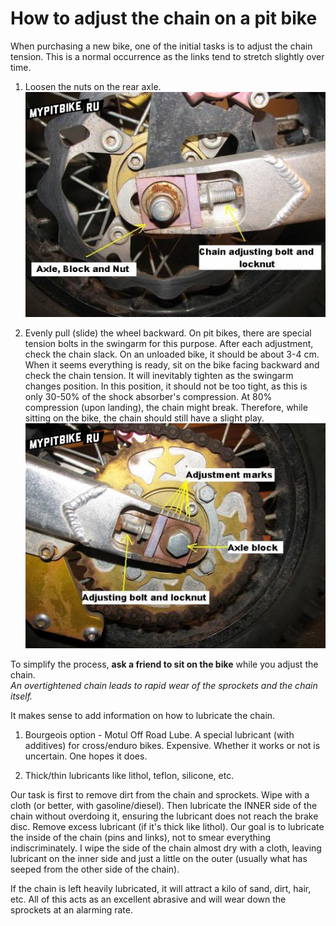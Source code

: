 # How to adjust the chain on a pit bike

When purchasing a new bike, one of the initial tasks is to adjust the chain tension. This is a normal occurrence as the links tend to stretch slightly over time.

1. Loosen the nuts on the rear axle.  
   ![adjusting pit bike chain](../../static/img/9c6b667a1b.jpg)

2. Evenly pull (slide) the wheel backward. On pit bikes, there are special tension bolts in the swingarm for this purpose. After each adjustment, check the chain slack. On an unloaded bike, it should be about 3-4 cm. When it seems everything is ready, sit on the bike facing backward and check the chain tension. It will inevitably tighten as the swingarm changes position. In this position, it should not be too tight, as this is only 30-50% of the shock absorber's compression. At 80% compression (upon landing), the chain might break. Therefore, while sitting on the bike, the chain should still have a slight play.  
   ![adjusting pit bike chain](../../static/img/754421af1d.jpg)

To simplify the process, **ask a friend to sit on the bike** while you adjust the chain.  
*An overtightened chain leads to rapid wear of the sprockets and the chain itself.*

It makes sense to add information on how to lubricate the chain.

1. Bourgeois option - Motul Off Road Lube. A special lubricant (with additives) for cross/enduro bikes. Expensive. Whether it works or not is uncertain. One hopes it does.

2. Thick/thin lubricants like lithol, teflon, silicone, etc.

Our task is first to remove dirt from the chain and sprockets. Wipe with a cloth (or better, with gasoline/diesel). Then lubricate the INNER side of the chain without overdoing it, ensuring the lubricant does not reach the brake disc. Remove excess lubricant (if it's thick like lithol). Our goal is to lubricate the inside of the chain (pins and links), not to smear everything indiscriminately. I wipe the side of the chain almost dry with a cloth, leaving lubricant on the inner side and just a little on the outer (usually what has seeped from the other side of the chain).

If the chain is left heavily lubricated, it will attract a kilo of sand, dirt, hair, etc. All of this acts as an excellent abrasive and will wear down the sprockets at an alarming rate.